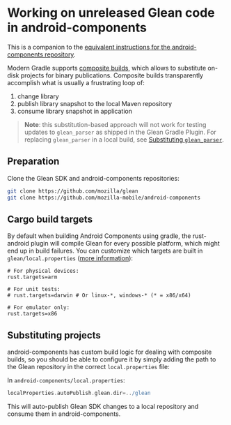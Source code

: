 # Working on unreleased Glean code in android-components

This is a companion to the [equivalent instructions for the android-components repository](https://mozilla-mobile.github.io/android-components/contributing/testing-components-inside-app).

Modern Gradle supports [composite builds](https://docs.gradle.org/current/userguide/composite_builds.html), which allows to substitute on-disk projects for binary publications.  Composite builds transparently accomplish what is usually a frustrating loop of:
1. change library
1. publish library snapshot to the local Maven repository
1. consume library snapshot in application

> **Note**: this substitution-based approach will not work for testing updates to `glean_parser` as shipped in the Glean Gradle Plugin.
> For replacing `glean_parser` in a local build, see [Substituting `glean_parser`](glean-parser-substitution.md).

## Preparation

Clone the Glean SDK and android-components repositories:

```sh
git clone https://github.com/mozilla/glean
git clone https://github.com/mozilla-mobile/android-components
```

## Cargo build targets

By default when building Android Components using gradle, the rust-android plugin will compile Glean for every possible platform,
which might end up in build failures.
You can customize which targets are built in `glean/local.properties`
([more information](https://github.com/ncalexan/rust-android-gradle/blob/HEAD/README.md#specifying-local-targets)):

```
# For physical devices:
rust.targets=arm

# For unit tests:
# rust.targets=darwin # Or linux-*, windows-* (* = x86/x64)

# For emulator only:
rust.targets=x86
```

## Substituting projects

android-components has custom build logic for dealing with composite builds,
so you should be able to configure it by simply adding the path to the Glean repository in the correct `local.properties` file:

In `android-components/local.properties`:

```groovy
localProperties.autoPublish.glean.dir=../glean
```

This will auto-publish Glean SDK changes to a local repository and consume them in android-components.
